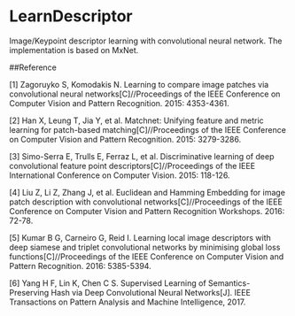 # LearnDescriptor
Image/Keypoint descriptor learning with convolutional neural network.
The implementation is based on MxNet.

##Reference

[1] Zagoruyko S, Komodakis N. Learning to compare image patches via convolutional neural networks[C]//Proceedings of the IEEE Conference on Computer Vision and Pattern Recognition. 2015: 4353-4361.

[2] Han X, Leung T, Jia Y, et al. Matchnet: Unifying feature and metric learning for patch-based matching[C]//Proceedings of the IEEE Conference on Computer Vision and Pattern Recognition. 2015: 3279-3286.

[3] Simo-Serra E, Trulls E, Ferraz L, et al. Discriminative learning of deep convolutional feature point descriptors[C]//Proceedings of the IEEE International Conference on Computer Vision. 2015: 118-126.

[4] Liu Z, Li Z, Zhang J, et al. Euclidean and Hamming Embedding for image patch description with convolutional networks[C]//Proceedings of the IEEE Conference on Computer Vision and Pattern Recognition Workshops. 2016: 72-78.

[5] Kumar B G, Carneiro G, Reid I. Learning local image descriptors with deep siamese and triplet convolutional networks by minimising global loss functions[C]//Proceedings of the IEEE Conference on Computer Vision and Pattern Recognition. 2016: 5385-5394.

[6] Yang H F, Lin K, Chen C S. Supervised Learning of Semantics-Preserving Hash via Deep Convolutional Neural Networks[J]. IEEE Transactions on Pattern Analysis and Machine Intelligence, 2017.
